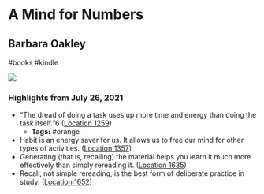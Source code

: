 # A Mind for Numbers

## Barbara Oakley

#books
#kindle

![](https://images-na.ssl-images-amazon.com/images/I/41jOvUQ%2BdhL._SL2000_.jpg)

### Highlights from July 26, 2021

- “The dread of doing a task uses up more time and energy than doing the task itself.”6 ([Location 1259](https://readwise.io/to_kindle?action=open&asin=B00G3L19ZU&location=1259))
    - **Tags:** #orange
- Habit is an energy saver for us. It allows us to free our mind for other types of activities. ([Location 1357](https://readwise.io/to_kindle?action=open&asin=B00G3L19ZU&location=1357))
- Generating (that is, recalling) the material helps you learn it much more effectively than simply rereading it. ([Location 1635](https://readwise.io/to_kindle?action=open&asin=B00G3L19ZU&location=1635))
- Recall, not simple rereading, is the best form of deliberate practice in study. ([Location 1652](https://readwise.io/to_kindle?action=open&asin=B00G3L19ZU&location=1652))

